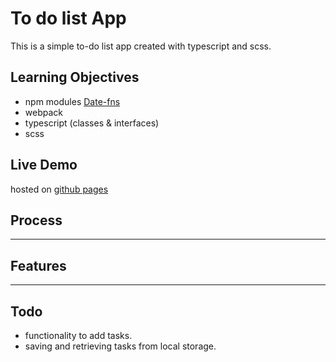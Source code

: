 # To do list App

This is a simple to-do list app created with typescript and scss.

## Learning Objectives

- npm modules [Date-fns](https://github.com/date-fns/date-fns)
- webpack
- typescript (classes & interfaces)
- scss

## Live Demo

hosted on [github pages](https://zubairatif.github.io/dev_tasks)

## Process

---

## Features

---

## Todo

- functionality to add tasks.
- saving and retrieving tasks from local storage.
